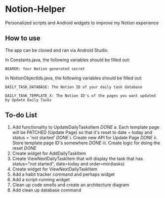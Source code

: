 # Notion-Helper
Personalized scripts and Android widgets to improve my Notion experience

## How to use
The app can be cloned and ran via Android Studio.

In Constants.java, the following variables should be filled out:

    BEARER: Your Notion generated secret
  
In NotionObjectIds.java, the following variables should be filled out:

    DAILY_TASK_DATABASE: The Notion ID of your daily task database

    DAILY_TASK_TEMPLATE_X: The Notion ID's of the pages you want updated by Update Daily Tasks

## To-do List
1. Add functionality to UpdateDailyTasksItem *DONE*
   a. Each template page will be PATCHED (Update Page) so that it's reset to date = today and status = 'not started' *DONE*
      i. Create new API for Update Page *DONE*
      ii. Store template page ID's somewhere *DONE*
      iii. Create logic for doing the reset *DONE*
2. Create widget for AddDailyTaskItem
5. Create ViewNextDailyTaskItem that will display the task that has status="not started", date=today and order=min(tasks)
6. Create widget for ViewNextDailyTaskItem
7. Add a habit tracker command and perhaps widget
8. Add a script-running widget
10. Clean up code smells and create an architecture diagram
11. Add clean up database command